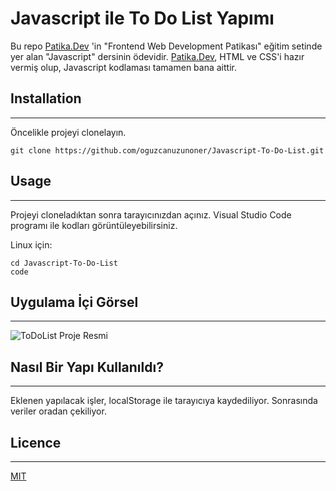 # Javascript ile To Do List Yapımı

Bu repo [Patika.Dev](https://www.patika.dev/) 'in "Frontend Web Development Patikası" eğitim setinde yer alan "Javascript" dersinin ödevidir. [Patika.Dev](https://www.patika.dev/), HTML ve CSS'i hazır vermiş olup, Javascript kodlaması tamamen bana aittir.

## Installation
---
Öncelikle projeyi clonelayın. 
```
git clone https://github.com/oguzcanuzunoner/Javascript-To-Do-List.git
```
## Usage
---
Projeyi cloneladıktan sonra tarayıcınızdan açınız. Visual Studio Code programı ile kodları görüntüleyebilirsiniz.

Linux için:
```
cd Javascript-To-Do-List
code
```

## Uygulama İçi Görsel
---
![ToDoList Proje Resmi](https://i.hizliresim.com/lzrvokt.PNG)

## Nasıl Bir Yapı Kullanıldı?
---

Eklenen yapılacak işler, localStorage ile tarayıcıya kaydediliyor. Sonrasında veriler oradan çekiliyor.



## Licence
---
[MIT](https://choosealicense.com/licenses/mit/)

